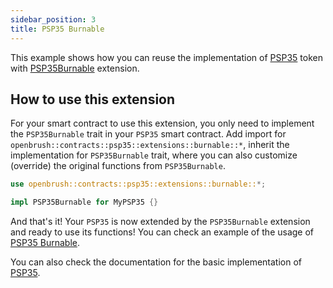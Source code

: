 ```yaml
---
sidebar_position: 3
title: PSP35 Burnable
---
```


This example shows how you can reuse the implementation of [PSP35](https://github.com/Supercolony-net/openbrush-contracts/tree/main/contracts/token/psp35) token with [PSP35Burnable](https://github.com/Supercolony-net/openbrush-contracts/tree/main/contracts/token/psp35/extensions/burnable.rs) extension.

## How to use this extension

For your smart contract to use this extension, you only need to implement the `PSP35Burnable` trait in your `PSP35` smart contract. Add import for `openbrush::contracts::psp35::extensions::burnable::*`, inherit the implementation for `PSP35Burnable` trait, where you can also customize (override) the original functions from `PSP35Burnable`.

```rust
use openbrush::contracts::psp35::extensions::burnable::*;

impl PSP35Burnable for MyPSP35 {}
```

And that's it! Your `PSP35` is now extended by the `PSP35Burnable` extension and ready to use its functions!
You can check an example of the usage of [PSP35 Burnable](https://github.com/Supercolony-net/openbrush-contracts/tree/main/examples/psp35_extensions/burnable).

You can also check the documentation for the basic implementation of [PSP35](../psp35.md).